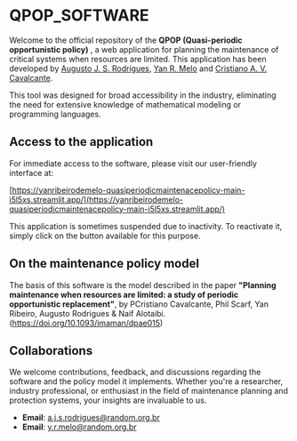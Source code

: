 # QPOP_SOFTWARE

Welcome to the official repository of the **QPOP (Quasi-periodic opportunistic policy)** , a web application for planning the maintenance of critical systems when resources are limited. This application has been developed by [Augusto J. S. Rodrigues](https://orcid.org/0000-0002-7042-9270), [Yan R. Melo](https://orcid.org/0000-0001-6487-8742) and [Cristiano A. V. Cavalcante](https://orcid.org/0000-0003-1466-656X).

This tool was designed for broad accessibility in the industry, eliminating the need for extensive knowledge of mathematical modeling or programming languages.

## Access to the application

For immediate access to the software, please visit our user-friendly interface at:

[https://yanribeirodemelo-quasiperiodicmaintenacepolicy-main-i5l5xs.streamlit.app/](https://yanribeirodemelo-quasiperiodicmaintenacepolicy-main-i5l5xs.streamlit.app/)

This application is sometimes suspended due to inactivity. To reactivate it, simply click on the button available for this purpose.

## On the maintenance policy model

The basis of this software is the model described in the paper **"Planning maintenance when resources are limited: a study of periodic opportunistic replacement"**, by PCristiano Cavalcante, Phil Scarf, Yan Ribeiro, Augusto Rodrigues & Naif Alotaibi. (https://doi.org/10.1093/imaman/dpae015)

## Collaborations

We welcome contributions, feedback, and discussions regarding the software and the policy model it implements. Whether you're a researcher, industry professional, or enthusiast in the field of maintenance planning and protection systems, your insights are invaluable to us.

- **Email**: a.j.s.rodrigues@random.org.br
- **Email**: y.r.melo@random.org.br
